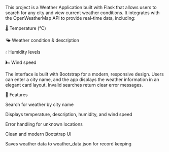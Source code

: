 This project is a Weather Application built with Flask that allows users to search for any city and view current weather conditions.
It integrates with the OpenWeatherMap API to provide real-time data, including:

🌡 Temperature (°C)

🌤 Weather condition & description

💧 Humidity levels

🌬 Wind speed

The interface is built with Bootstrap for a modern, responsive design. Users can enter a city name, and the app displays the weather information in an elegant card layout. Invalid searches return clear error messages.

🔧 Features

Search for weather by city name

Displays temperature, description, humidity, and wind speed

Error handling for unknown locations

Clean and modern Bootstrap UI

Saves weather data to weather_data.json for record keeping